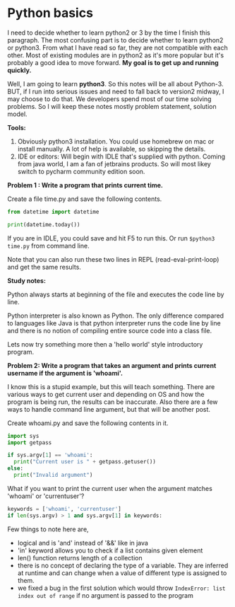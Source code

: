 # Python basics

I need to decide whether to learn python2 or 3 by the time I finish this paragraph. The most confusing part is to decide whether to learn python2 or python3. From what I have read so far, they are not compatible with each other. Most of existing modules are in python2 as it's more popular but it's probably a good idea to move forward. **My goal is to get up and running quickly.**

Well, I am going to learn **python3**. So this notes will be all about Python-3. BUT, if I run into serious issues and need to fall back to version2 midway, I may choose to do that. We developers spend most of our time solving problems. So I will keep these notes mostly problem statement, solution model.

**Tools:**

1. Obviously python3 installation. You could use homebrew on mac or install manually. A lot of help is available, so skipping the details.
2. IDE or editors: Will begin with IDLE that's supplied with python. Coming from java world, I am a fan of jetbrains products. So will most likey switch to pycharm community edition soon.

**Problem 1 : Write a program that prints current time.**

Create a file time.py and save the following contents.

```py
from datetime import datetime

print(datetime.today())
```

If you are in IDLE, you could save and hit F5 to run this. Or run `$python3 time.py` from command line.

Note that you can also run these two lines in REPL \(read-eval-print-loop\) and get the same results.

**Study notes:**

Python always starts at beginning of the file and executes the code line by line.

Python interpreter is also known as Python. The only difference compared to languages like Java is that python interpreter runs the code line by line and there is no notion of compiling entire source code into a class file.

Lets now try something more then a 'hello world' style introductory program.

**Problem 2: Write a program that takes an argument and prints current username if the argument is 'whoami'.**

I know this is a stupid example, but this will teach something. There are various ways to get current user and depending on OS and how the program is being run, the results can be inaccurate. Also there are a few ways to handle command line  argument, but that will be another post.

Create whoami.py and save the following contents in it.

```py
import sys
import getpass

if sys.argv[1] == 'whoami':
  print("Current user is " + getpass.getuser())
else:
  print("Invalid argument")
```

What if you want to print the current user when the argument matches 'whoami' or 'currentuser'?

```py
keywords = ['whoami', 'currentuser']
if len(sys.argv) > 1 and sys.argv[1] in keywords:
```

Few things to note here are,

* logical and is 'and' instead of '&&' like in java
* 'in' keyword allows you to check if a list contains given element
* len\(\) function returns length of a collection
* there is no concept of declaring the type of a variable. They are inferred at runtime and can change when a value of different type is assigned to them.
* we fixed a bug in the first solution which would throw `IndexError: list index out of range` if no argument is passed to the program



